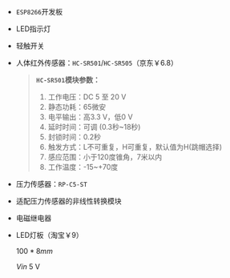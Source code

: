 * `ESP8266`开发板

* LED指示灯

* 轻触开关

* 人体红外传感器：`HC-SR501`/`HC-SR505`（京东￥6.8）

  > **`HC-SR501`模块参数：**
  >
  > 1. 工作电压：DC 5 至 20 V
  > 2. 静态功耗：65微安
  > 3. 电平输出：高3.3 V，低0 V
  > 4. 延时时间：可调 (0.3秒~18秒) 
  > 5. 封锁时间：0.2秒
  > 6. 触发方式：L不可重复，H可重复，默认值为H(跳帽选择)
  > 7. 感应范围：小于120度锥角，7米以内
  > 8. 工作温度：-15~+70度

* 压力传感器：`RP-C5-ST`

* 适配压力传感器的非线性转换模块

* 电磁继电器

* LED灯板（淘宝￥9）

  $100*8mm$

  $Vin$ 5 V
